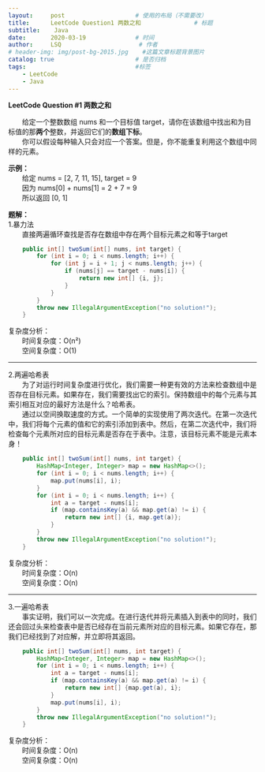 ```yaml
---
layout:     post                    # 使用的布局（不需要改）
title:      LeetCode Question1 两数之和               # 标题 
subtitle:    Java
date:       2020-03-19              # 时间
author:     LSQ                      # 作者
# header-img: img/post-bg-2015.jpg    #这篇文章标题背景图片
catalog: true                       # 是否归档
tags:                               #标签
    - LeetCode
    - Java
---
```



**LeetCode Question #1 两数之和**  
  
&emsp;&emsp;给定一个整数数组 nums 和一个目标值 target，请你在该数组中找出和为目标值的那**两个**整数，并返回它们的**数组下标**。  
&emsp;&emsp;你可以假设每种输入只会对应一个答案。但是，你不能重复利用这个数组中同样的元素。

**示例：**  
&emsp;&emsp;给定 nums = [2, 7, 11, 15], target = 9  
&emsp;&emsp;因为 nums[0] + nums[1] = 2 + 7 = 9  
&emsp;&emsp;所以返回 [0, 1]  

**题解：**  
1.暴力法  
&emsp;&emsp;直接两遍循环查找是否存在数组中存在两个目标元素之和等于target

```java
    public int[] twoSum(int[] nums, int target) {
        for (int i = 0; i < nums.length; i++) {
            for (int j = i + 1; j < nums.length; j++) {
                if (nums[j] == target - nums[i]) {
                    return new int[] {i, j};
                }
            }
        }
        throw new IllegalArgumentException("no solution!");
    }
```
复杂度分析：  
&emsp;&emsp;时间复杂度：O(n²)  
&emsp;&emsp;空间复杂度：O(1)
***
2.两遍哈希表  
&emsp;&emsp;为了对运行时间复杂度进行优化，我们需要一种更有效的方法来检查数组中是否存在目标元素。如果存在，我们需要找出它的索引。保持数组中的每个元素与其索引相互对应的最好方法是什么？哈希表。  
&emsp;&emsp;通过以空间换取速度的方式。一个简单的实现使用了两次迭代。在第一次迭代中，我们将每个元素的值和它的索引添加到表中。然后，在第二次迭代中，我们将检查每个元素所对应的目标元素是否存在于表中。注意，该目标元素不能是元素本身！
```java
    public int[] twoSum(int[] nums, int target) {
        HashMap<Integer, Integer> map = new HashMap<>();
        for (int i = 0; i < nums.length; i++) {
            map.put(nums[i], i);
        }
        for (int i = 0; i < nums.length; i++) {
            int a = target - nums[i];
            if (map.containsKey(a) && map.get(a) != i) {
                return new int[] {i, map.get(a)};
            }
        }
        throw new IllegalArgumentException("no solution!");
    }
```
复杂度分析：  
&emsp;&emsp;时间复杂度：O(n)  
&emsp;&emsp;空间复杂度：O(n)
***
3.一遍哈希表  
&emsp;&emsp;事实证明，我们可以一次完成。在进行迭代并将元素插入到表中的同时，我们还会回过头来检查表中是否已经存在当前元素所对应的目标元素。如果它存在，那我们已经找到了对应解，并立即将其返回。

```java
    public int[] twoSum(int[] nums, int target) {
        HashMap<Integer, Integer> map = new HashMap<>();
        for (int i = 0; i < nums.length; i++) {
            int a = target - nums[i];
            if (map.containsKey(a) && map.get(a) != i) {
                return new int[] {map.get(a), i};
            }
            map.put(nums[i], i);
        }
        throw new IllegalArgumentException("no solution!");
    }
```
复杂度分析：  
&emsp;&emsp;时间复杂度：O(n)  
&emsp;&emsp;空间复杂度：O(n)







